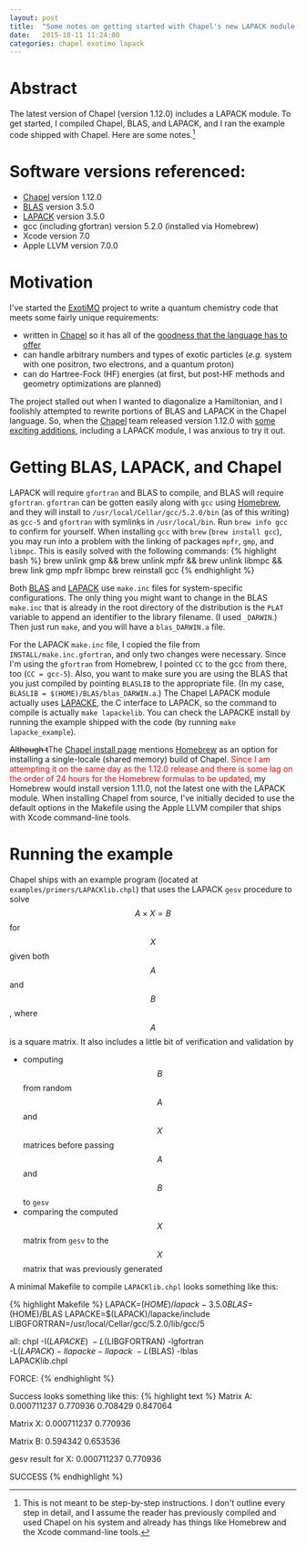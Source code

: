 ```yaml
---
layout: post
title:  "Some notes on getting started with Chapel's new LAPACK module on a mac"
date:   2015-10-11 11:24:00
categories: chapel exotimo lapack
---
```

# Abstract
The latest version of Chapel (version 1.12.0) includes a LAPACK module. 
To get started, I compiled Chapel, BLAS, and LAPACK, and I ran the 
example code shipped with Chapel. Here are some notes.[^1]

[^1]: This is not meant to be step-by-step instructions. I don't outline every step in detail, and I assume the reader has previously compiled and used Chapel on his system and already has things like Homebrew and the Xcode command-line tools.

# Software versions referenced:
- [Chapel][chapel] version 1.12.0
- [BLAS][blas] version 3.5.0
- [LAPACK][lapack] version 3.5.0
- gcc (including gfortran) version 5.2.0 (installed via Homebrew)
- Xcode version 7.0
- Apple LLVM version 7.0.0

# Motivation
I've started the [ExotiMO][exotimo] project to write a quantum chemistry code that
meets some fairly unique requirements:

- written in [Chapel][chapel] so it has all of the [goodness that the language has to offer][chapel-overview]
- can handle arbitrary numbers and types of exotic particles 
(*e.g.* system with one positron, two electrons, and a quantum proton)
- can do Hartree-Fock (HF) energies (at first, but post-HF methods and geometry optimizations are planned)

The project stalled out when I wanted to diagonalize
a Hamiltonian, and I foolishly attempted to rewrite portions of BLAS and LAPACK 
in the Chapel language. So, when the [Chapel][chapel] team 
released version 1.12.0 with 
[some exciting additions][chapel-changes], including a LAPACK module, I was anxious to
try it out.

# Getting BLAS, LAPACK, and Chapel
LAPACK will require `gfortran` and BLAS to compile, and BLAS will require `gfortran`. `gfortran` can be 
gotten easily along with `gcc` using [Homebrew][homebrew], and they will install to 
`/usr/local/Cellar/gcc/5.2.0/bin` (as of this writing) as `gcc-5` and `gfortran` with
symlinks in `/usr/local/bin`.  Run `brew info gcc` to confirm for yourself. When installing `gcc` with
`brew` (`brew install gcc`), you may run into a problem with the linking of packages 
`mpfr`, `gmp`, and `libmpc`. This is easily solved with the following commands:
{% highlight bash %}
brew unlink gmp && brew unlink mpfr && brew unlink libmpc && brew link gmp mpfr libmpc
brew reinstall gcc
{% endhighlight %}

Both [BLAS][blas] and [LAPACK][lapack] use `make.inc` files for system-specific configurations. The 
only thing you might want to change in the BLAS `make.inc` that is already in the root directory
of the distribution is the `PLAT` variable to append an identifier
to the library filename. (I used `_DARWIN`.) Then just run `make`, and you will have a `blas_DARWIN.a`
file.

For the LAPACK `make.inc` file, I copied the file from `INSTALL/make.inc.gfortran`, and only two changes
were necessary. Since I'm using the `gfortran` from Homebrew, I pointed `CC` to the gcc from there, too 
(`CC = gcc-5`). Also, you want to make sure you are using the BLAS that you just compiled by 
pointing `BLASLIB` to the appropriate file. (In my case, `BLASLIB = $(HOME)/BLAS/blas_DARWIN.a`.)
The Chapel LAPACK module actually uses [LAPACKE][lapacke], the C interface to LAPACK, so the command
to compile is actually `make lapackelib`. You can check the LAPACKE install by running the 
example shipped with the code (by running `make lapacke_example`).

~~Although t~~<span style="color:red">T</span>he [Chapel install page][chapel-install] 
mentions [Homebrew][homebrew] as an option for 
installing a single-locale (shared memory) build of Chapel<span style="color:red">.
Since I am attempting it on the same day as the 1.12.0 release and there is some lag on the order of 24 hours
for the Homebrew formulas to be updated</span>, my Homebrew would install version 1.11.0, 
not the latest one with the LAPACK module.
When installing Chapel from source, I've initially decided to use the default options in the
Makefile using the Apple LLVM compiler that ships with Xcode command-line tools.

# Running the example
Chapel ships with an example program (located at `examples/primers/LAPACKlib.chpl`)
that uses the LAPACK `gesv` procedure to solve
$$ A \times X = B $$ for $$ X $$ given both $$ A $$ and $$ B $$, where $$ A $$ is a square matrix.
It also includes a little bit of verification and validation by 

- computing $$ B $$ from random $$ A $$ and $$ X $$ matrices before passing $$ A $$ and $$ B $$ to `gesv`
- comparing the computed $$ X $$ matrix from `gesv` to the $$ X $$ matrix that was previously generated

A minimal Makefile to compile `LAPACKlib.chpl` looks something like this:

{% highlight Makefile %}
LAPACK=$(HOME)/lapack-3.5.0
BLAS=$(HOME)/BLAS
LAPACKE=$(LAPACK)/lapacke/include
LIBGFORTRAN=/usr/local/Cellar/gcc/5.2.0/lib/gcc/5

all:
        chpl -I$(LAPACKE) \
          -L$(LIBGFORTRAN) -lgfortran \
          -L$(LAPACK) -llapacke -llapack \
          -L$(BLAS) -lblas \
          LAPACKlib.chpl

FORCE:
{% endhighlight %}

Success looks something like this:
{% highlight text %}
Matrix A:
0.000711237 0.770936
0.708429 0.847064

Matrix X:
0.000711237
0.770936

Matrix B:
0.594342
0.653536

gesv result for X:
0.000711237
0.770936

SUCCESS
{% endhighlight %}

[chapel]:         http://chapel.cray.com
[chapel-overview]:http://chapel.cray.com/overview.html
[chapel-changes]: https://raw.githubusercontent.com/chapel-lang/chapel/release/1.12/CHANGES
[chapel-install]: http://chapel.cray.com/install.html
[exotimo]:        https://github.com/padamson/exotimo
[seamless]:       https://github.com/padamson/seamless
[homebrew]:       http://brew.sh
[blas]:           http://www.netlib.org/blas/
[lapack]:         http://www.netlib.org/lapack/
[lapacke]:        http://www.netlib.org/lapack/lapacke.html
